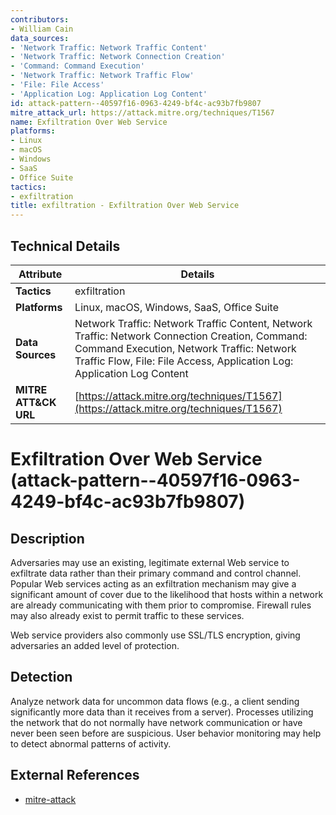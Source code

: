 ```yaml
---
contributors:
- William Cain
data_sources:
- 'Network Traffic: Network Traffic Content'
- 'Network Traffic: Network Connection Creation'
- 'Command: Command Execution'
- 'Network Traffic: Network Traffic Flow'
- 'File: File Access'
- 'Application Log: Application Log Content'
id: attack-pattern--40597f16-0963-4249-bf4c-ac93b7fb9807
mitre_attack_url: https://attack.mitre.org/techniques/T1567
name: Exfiltration Over Web Service
platforms:
- Linux
- macOS
- Windows
- SaaS
- Office Suite
tactics:
- exfiltration
title: exfiltration - Exfiltration Over Web Service
---
```


## Technical Details

| Attribute | Details |
|-----------|----------|
| **Tactics** | exfiltration |
| **Platforms** | Linux, macOS, Windows, SaaS, Office Suite |
| **Data Sources** | Network Traffic: Network Traffic Content, Network Traffic: Network Connection Creation, Command: Command Execution, Network Traffic: Network Traffic Flow, File: File Access, Application Log: Application Log Content |
| **MITRE ATT&CK URL** | [https://attack.mitre.org/techniques/T1567](https://attack.mitre.org/techniques/T1567) |

# Exfiltration Over Web Service (attack-pattern--40597f16-0963-4249-bf4c-ac93b7fb9807)

## Description
Adversaries may use an existing, legitimate external Web service to exfiltrate data rather than their primary command and control channel. Popular Web services acting as an exfiltration mechanism may give a significant amount of cover due to the likelihood that hosts within a network are already communicating with them prior to compromise. Firewall rules may also already exist to permit traffic to these services.

Web service providers also commonly use SSL/TLS encryption, giving adversaries an added level of protection.

## Detection
Analyze network data for uncommon data flows (e.g., a client sending significantly more data than it receives from a server). Processes utilizing the network that do not normally have network communication or have never been seen before are suspicious. User behavior monitoring may help to detect abnormal patterns of activity.

## External References
- [mitre-attack](https://attack.mitre.org/techniques/T1567)
